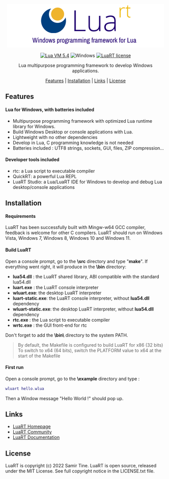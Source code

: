 <div align="center">

![LuaRT][title] 

[![Lua VM 5.4](https://badgen.net/badge/Lua%20VM/5.4/yellow)](https://www.lua.org/)
![Windows](https://badgen.net/badge/Windows/Vista%20and%20later/blue?icon=windows)
[![LuaRT license](https://badgen.net/badge/License/MIT/green)](#license)

Lua multipurpose programming framework to develop Windows applications.

[Features](#features) |
[Installation](#installation) |
[Links](#links) |
[License](#license)

</div>

## Features

#### Lua for Windows, with batteries included
- Multipurpose programming framework with optimized Lua runtime library for Windows.
- Build Windows Desktop or console applications with Lua.
- Lightweight with no other dependencies
- Develop in Lua, C programming knowledge is not needed
- Batteries included : UTF8 strings, sockets, GUI, files, ZIP compression...

#### Developer tools included
- rtc: a Lua script to executable compiler
- QuickRT: a powerful Lua REPL
- LuaRT Studio: a Lua/LuaRT IDE for Windows to develop and debug Lua desktop/console applications

## Installation

#### Requirements

LuaRT has been successfully built with Mingw-w64 GCC compiler, feedback is welcome for other C compilers.
LuaRT should run on Windows Vista, Windows 7, Windows 8, Windows 10 and Windows 11.

#### Build LuaRT

Open a console prompt, go to the __\src__ directory and type "__make__". If everything went right, it will produce in the __\bin__ directory:

- __lua54.dll__ : the LuaRT shared library, ABI compatible with the standard lua54.dll
- __luart.exe__ : the LuaRT console interpreter
- __wluart.exe__: the desktop LuaRT interpreter
- __luart-static.exe__: the LuaRT console interpreter, without __lua54.dll__ dependency
- __wluart-static.exe__: the desktop LuaRT interpreter, without __lua54.dll__ dependency
- __rtc.exe__ : the Lua script to executable compiler
- __wrtc.exe__ : the GUI front-end for rtc

Don't forget to add the __\bin\\__ directory to the system PATH.

> By default, the Makefile is configured to build LuaRT for x86 (32 bits)
> To switch to x64 (64 bits), switch the PLATFORM value to x64 at the start of the Makefile

#### First run

Open a console prompt, go to the __\example__ directory and type :

```lua
wluart hello.wlua
```

Then a Window message "Hello World !" should pop up.

## Links
  
- [LuaRT Homepage](http://www.luart.org/)
- [LuaRT Community](http://community.luart.org/)
- [LuaRT Documentation](http://www.luart.org/doc)

## License
  
LuaRT is copyright (c) 2022 Samir Tine.
LuaRT is open source, released under the MIT License.
See full copyright notice in the LICENSE.txt file.

[title]: examples/LuaRT.png
